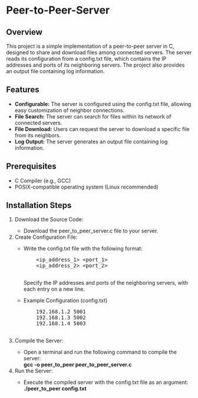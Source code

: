 # Peer-to-Peer-Server

<h2>Overview</h2>
<p>This project is a simple implementation of a peer-to-peer server in C, designed to share and download files among connected servers. The server reads its configuration from a config.txt file, which contains the IP addresses and ports of its neighboring servers. The project also provides an output file containing log information.</p>

<h2>Features</h2>
<ul>
  <li><strong>Configurable:</strong> The server is configured using the config.txt file, allowing easy customization of neighbor connections.</li>
   <li><strong>File Search:</strong> The server can search for files within its network of connected servers.</li>
   <li><strong>File Download:</strong> Users can request the server to download a specific file from its neighbors.</li>
   <li><strong>Log Output:</strong> The server generates an output file containing log information.</li>
</ul>

<h2>Prerequisites</h2>
<ul>
  <li>C Compiler (e.g., GCC)</li>
  <li>POSIX-compatible operating system (Linux recommended)</li>
</ul>

<h2>Installation Steps</h2>
<ol>
  <li>Download the Source Code:</li>
  <ul>
    <li>Download the peer_to_peer_server.c file to your server.</li>
  </ul>
  <li>Create Configuration File:</li>
  <ul>
    <li>Write the config.txt file with the following format:</li>
    <pre>
    &lt;ip_address_1&gt; &lt;port_1&gt;
    &lt;ip_address_2&gt; &lt;port_2&gt;
    </pre>
      <p>Specify the IP addresses and ports of the neighboring servers, with each entry on a new line.</p>
    <li>Example Configuration (config.txt)</li>
    <pre>
    192.168.1.2 5001
    192.168.1.3 5002
    192.168.1.4 5003
    </pre>
  </ul>
  <li>Compile the Server:</li>
        <ul>
          <li>Open a terminal and run the following command to compile the server:</li>
          <strong>gcc -o peer_to_peer peer_to_peer_server.c</strong>
        </ul>
  <li>Run the Server:</li>
        <ul>
          <li>Execute the compiled server with the config.txt file as an argument:</li>
          <strong>./peer_to_peer config.txt</strong>
        </ul>
</ol>
